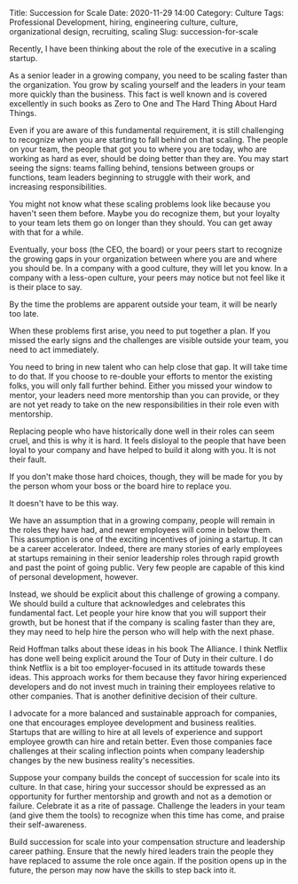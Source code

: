 Title: Succession for Scale
Date: 2020-11-29 14:00
Category: Culture
Tags: Professional Development, hiring, engineering culture, culture, organizational design, recruiting, scaling
Slug: succession-for-scale

Recently, I have been thinking about the role of the executive in a scaling startup.

As a senior leader in a growing company, you need to be scaling faster than the organization. You grow by scaling yourself and the leaders in your team more quickly than the business. This fact is well known and is covered excellently in such books as Zero to One and The Hard Thing About Hard Things.

Even if you are aware of this fundamental requirement, it is still challenging to recognize when you are starting to fall behind on that scaling. The people on your team, the people that got you to where you are today, who are working as hard as ever, should be doing better than they are. You may start seeing the signs: teams falling behind, tensions between groups or functions, team leaders beginning to struggle with their work, and increasing responsibilities.

You might not know what these scaling problems look like because you haven't seen them before. Maybe you do recognize them, but your loyalty to your team lets them go on longer than they should. You can get away with that for a while.

Eventually, your boss (the CEO, the board) or your peers start to recognize the growing gaps in your organization between where you are and where you should be. In a company with a good culture, they will let you know. In a company with a less-open culture, your peers may notice but not feel like it is their place to say.

By the time the problems are apparent outside your team, it will be nearly too late.

When these problems first arise, you need to put together a plan. If you missed the early signs and the challenges are visible outside your team, you need to act immediately.

You need to bring in new talent who can help close that gap. It will take time to do that. If you choose to re-double your efforts to mentor the existing folks, you will only fall further behind. Either you missed your window to mentor, your leaders need more mentorship than you can provide, or they are not yet ready to take on the new responsibilities in their role even with mentorship.

Replacing people who have historically done well in their roles can seem cruel, and this is why it is hard. It feels disloyal to the people that have been loyal to your company and have helped to build it along with you. It is not their fault.

If you don't make those hard choices, though, they will be made for you by the person whom your boss or the board hire to replace you.

It doesn't have to be this way.

We have an assumption that in a growing company, people will remain in the roles they have had, and newer employees will come in below them. This assumption is one of the exciting incentives of joining a startup. It can be a career accelerator. Indeed, there are many stories of early employees at startups remaining in their senior leadership roles through rapid growth and past the point of going public. Very few people are capable of this kind of personal development, however.

Instead, we should be explicit about this challenge of growing a company. We should build a culture that acknowledges and celebrates this fundamental fact. Let people your hire know that you will support their growth, but be honest that if the company is scaling faster than they are, they may need to help hire the person who will help with the next phase.

Reid Hoffman talks about these ideas in his book The Alliance. I think Netflix has done well being explicit around the Tour of Duty in their culture. I do think Netflix is a bit too employer-focused in its attitude towards these ideas. This approach works for them because they favor hiring experienced developers and do not invest much in training their employees relative to other companies. That is another definitive decision of their culture.

I advocate for a more balanced and sustainable approach for companies, one that encourages employee development and business realities. Startups that are willing to hire at all levels of experience and support employee growth can hire and retain better. Even those companies face challenges at their scaling inflection points when company leadership changes by the new business reality's necessities.

Suppose your company builds the concept of succession for scale into its culture. In that case, hiring your successor should be expressed as an opportunity for further mentorship and growth and not as a demotion or failure. Celebrate it as a rite of passage. Challenge the leaders in your team (and give them the tools) to recognize when this time has come, and praise their self-awareness.

Build succession for scale into your compensation structure and leadership career pathing. Ensure that the newly hired leaders train the people they have replaced to assume the role once again. If the position opens up in the future, the person may now have the skills to step back into it.